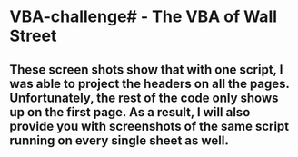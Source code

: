 # VBA-challenge# - The VBA of Wall Street

## These screen shots show that with one script, I was able to project the headers on all the pages.  Unfortunately, the rest of the code only shows up on the first page.  As a result, I will also provide you with screenshots of the same script running on every single sheet as well.